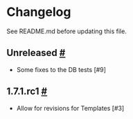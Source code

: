 # Changelog

See README.md before updating this file.

## Unreleased [#](https://github.com/enova/landable/compare/v1.7.1.rc1...master)
* Some fixes to the DB tests [#9]

## 1.7.1.rc1 [#](https://github.com/enova/landable/compare/v1.7.0...v1.7.1.rc1)
* Allow for revisions for Templates [#3]
